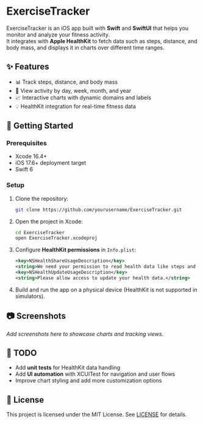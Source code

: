 # ExerciseTracker

ExerciseTracker is an iOS app built with **Swift** and **SwiftUI** that helps you monitor and analyze your fitness activity.  
It integrates with **Apple HealthKit** to fetch data such as steps, distance, and body mass, and displays it in charts over different time ranges.

## ✨ Features
- 📊 Track steps, distance, and body mass  
- 📅 View activity by day, week, month, and year  
- 📈 Interactive charts with dynamic domains and labels  
- 💡 HealthKit integration for real-time fitness data  

## 🚀 Getting Started

### Prerequisites
- Xcode 16.4+  
- iOS 17.6+ deployment target  
- Swift 6  

### Setup
1. Clone the repository:
   ```bash
   git clone https://github.com/yourusername/ExerciseTracker.git
   ```
2. Open the project in Xcode:
   ```bash
   cd ExerciseTracker
   open ExerciseTracker.xcodeproj
   ```
3. Configure **HealthKit permissions** in `Info.plist`:
   ```xml
   <key>NSHealthShareUsageDescription</key>
   <string>We need your permission to read health data like steps and body mass.</string>
   <key>NSHealthUpdateUsageDescription</key>
   <string>Please allow access to update your health data.</string>
   ```
4. Build and run the app on a physical device (HealthKit is not supported in simulators).

## 📷 Screenshots
_Add screenshots here to showcase charts and tracking views._

## 📝 TODO
- Add **unit tests** for HealthKit data handling  
- Add **UI automation** with XCUITest for navigation and user flows  
- Improve chart styling and add more customization options 

## 📄 License
This project is licensed under the MIT License. See [LICENSE](LICENSE) for details.
